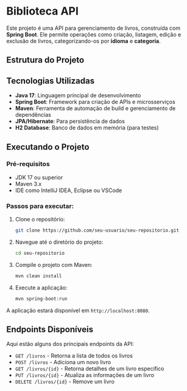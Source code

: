 # Biblioteca API

Este projeto é uma API para gerenciamento de livros, construída com **Spring Boot**. Ele permite operações como criação, listagem, edição e exclusão de livros, categorizando-os por **idioma** e **categoria**.

## Estrutura do Projeto


## Tecnologias Utilizadas

- **Java 17**: Linguagem principal de desenvolvimento
- **Spring Boot**: Framework para criação de APIs e microsserviços
- **Maven**: Ferramenta de automação de build e gerenciamento de dependências
- **JPA/Hibernate**: Para persistência de dados
- **H2 Database**: Banco de dados em memória (para testes)

## Executando o Projeto

### Pré-requisitos

- JDK 17 ou superior
- Maven 3.x
- IDE como IntelliJ IDEA, Eclipse ou VSCode

### Passos para executar:

1. Clone o repositório:
    ```bash
    git clone https://github.com/seu-usuario/seu-repositorio.git
    ```

2. Navegue até o diretório do projeto:
    ```bash
    cd seu-repositorio
    ```

3. Compile o projeto com Maven:
    ```bash
    mvn clean install
    ```

4. Execute a aplicação:
    ```bash
    mvn spring-boot:run
    ```

A aplicação estará disponível em `http://localhost:8080`.

## Endpoints Disponíveis

Aqui estão alguns dos principais endpoints da API:

- `GET /livros` - Retorna a lista de todos os livros
- `POST /livros` - Adiciona um novo livro
- `GET /livros/{id}` - Retorna detalhes de um livro específico
- `PUT /livros/{id}` - Atualiza as informações de um livro
- `DELETE /livros/{id}` - Remove um livro



